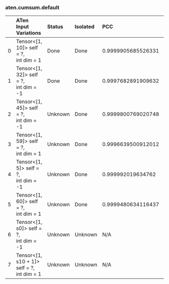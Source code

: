 ### aten.cumsum.default
|    | ATen Input Variations                         | Status   | Isolated   | PCC                | Host   |
|---:|:----------------------------------------------|:---------|:-----------|:-------------------|:-------|
|  0 | Tensor<[1, 10]> self = ?,<br>int dim = 1      | Done     | Done       | 0.9999905685526331 | 1      |
|  1 | Tensor<[1, 32]> self = ?,<br>int dim = -1     | Done     | Done       | 0.9997682891909632 | 1      |
|  2 | Tensor<[1, 45]> self = ?,<br>int dim = -1     | Unknown  | Done       | 0.9999800769020748 | 1      |
|  3 | Tensor<[1, 59]> self = ?,<br>int dim = 1      | Unknown  | Done       | 0.9996639500912012 | 1      |
|  4 | Tensor<[1, 5]> self = ?,<br>int dim = -1      | Unknown  | Done       | 0.999992019634762  | 1      |
|  5 | Tensor<[1, 60]> self = ?,<br>int dim = 1      | Unknown  | Done       | 0.9999480634116437 | 1      |
|  6 | Tensor<[1, s0]> self = ?,<br>int dim = -1     | Unknown  | Unknown    | N/A                | N/A    |
|  7 | Tensor<[1, s10 + 1]> self = ?,<br>int dim = 1 | Unknown  | Unknown    | N/A                | N/A    |

